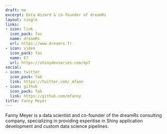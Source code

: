 ```yaml
---
draft: no
excerpt: Data Wizard & co-founder of dreamRs
layout: single
links:
- icon: link
  icon_pack: fas
  name: dreamRs
  url: https://www.dreamrs.fr
- icon: video
  icon_pack: fas
  name: E7
  url: https://shinydevseries.com/ep7
social:
- icon: twitter
  icon_pack: fab
  link: https://twitter.com/_mfaan
- icon: github
  icon_pack: fab
  link: https://github.com/mfanny
title: Fanny Meyer
---
```


Fanny Meyer is a data scientist and co-founder of the dreamRs consulting company, specializing in providing experitise in Shiny application development and custom data science pipelines.
